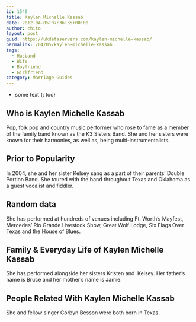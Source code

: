 ```yaml
---
id: 1549
title: Kaylen Michelle Kassab
date: 2012-04-05T07:36:35+00:00
author: chito
layout: post
guid: https://ukdataservers.com/kaylen-michelle-kassab/
permalink: /04/05/kaylen-michelle-kassab
tags:
  - Husband
  - Wife
  - Boyfriend
  - Girlfriend
category: Marriage Guides
---
```


* some text
{: toc}
          
          
## Who is  Kaylen Michelle Kassab
                  
                  
                  
Pop, folk pop and country music performer who rose to fame as a member of the family band known as the K3 Sisters Band. She and her sisters were known for their harmonies, as well as, being multi-instrumentalists. 
                  
                
                
                
## Prior to Popularity 
                  
                  
                  
In 2004, she and her sister Kelsey sang as a part of their parents&#8217; Double Portion Band. She toured with the band throughout Texas and Oklahoma as a guest vocalist and fiddler. 
                  
                
                
                
## Random data 
                  
                  
                  
She has performed at hundreds of venues including Ft. Worth&#8217;s Mayfest, Mercedes&#8217; Rio Grande Livestock Show, Great Wolf Lodge, Six Flags Over Texas and the House of Blues. 
                  
                
                
                
## Family & Everyday Life of Kaylen Michelle Kassab
                  
                  
                  
She has performed alongside her sisters Kristen and  Kelsey. Her father&#8217;s name is Bruce and her mother&#8217;s name is Jamie. 
                  
                
                
                
## People Related With  Kaylen Michelle Kassab
                  
                  
                  
She and fellow singer Corbyn Besson were both born in Texas. 
                  
                
              
            
          
          
          
    
    
  
